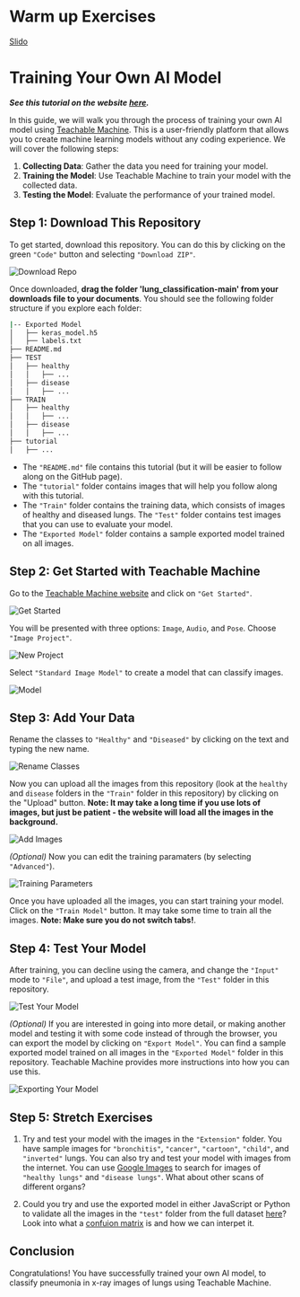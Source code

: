 # Warm up Exercises

[Slido](https://app.sli.do/event/xaJmSKrSbhRYP1FMuRBg86/live/polls)

# Training Your Own AI Model

**_See this tutorial on the website [here](https://omariosc.github.io/classifying-lung-disease/)._**

In this guide, we will walk you through the process of training your own AI model using [Teachable Machine](https://teachablemachine.withgoogle.com/). This is a user-friendly platform that allows you to create machine learning models without any coding experience. We will cover the following steps:

1. **Collecting Data**: Gather the data you need for training your model.
2. **Training the Model**: Use Teachable Machine to train your model with the collected data.
3. **Testing the Model**: Evaluate the performance of your trained model.

## Step 1: Download This Repository

To get started, download this repository. You can do this by clicking on the green `"Code"` button and selecting `"Download ZIP"`.

![Download Repo](tutorial/0.%20Download%20Repo.png)

Once downloaded, **drag the folder 'lung_classification-main' from your downloads file to your documents**. You should see the following folder structure if you explore each folder:

```sh
|-- Exported Model
│   ├── keras_model.h5
│   ├── labels.txt
├── README.md
├── TEST
│   ├── healthy
│   │   ├── ...
│   ├── disease
│   │   ├── ...
├── TRAIN
│   ├── healthy
│   │   ├── ...
│   ├── disease
│   │   ├── ...
├── tutorial
│   ├── ...
```

- The `"README.md"` file contains this tutorial (but it will be easier to follow along on the GitHub page).
- The `"tutorial"` folder contains images that will help you follow along with this tutorial.
- The `"Train"` folder contains the training data, which consists of images of healthy and diseased lungs. The `"Test"` folder contains test images that you can use to evaluate your model.
- The `"Exported Model"` folder contains a sample exported model trained on all images.

## Step 2: Get Started with Teachable Machine

Go to the [Teachable Machine website](https://teachablemachine.withgoogle.com/) and click on `"Get Started"`.

![Get Started](tutorial/1.%20Get%20Started.png)

You will be presented with three options: `Image`, `Audio`, and `Pose`. Choose `"Image Project"`.

![New Project](tutorial/2.%20New%20Project.png)

Select `"Standard Image Model"` to create a model that can classify images.

![Model](tutorial/3.%20Model.png)

## Step 3: Add Your Data

Rename the classes to `"Healthy"` and `"Diseased"` by clicking on the text and typing the new name.

![Rename Classes](tutorial/4.%20Rename%20Classes.png)

Now you can upload all the images from this repository (look at the `healthy` and `disease` folders in the `"Train"` folder in this repository) by clicking on the "Upload" button. **Note: It may take a long time if you use lots of images, but just be patient - the website will load all the images in the background.**

![Add Images](tutorial/5.%20Add%20Images.png)

*(Optional)* Now you can edit the training paramaters (by selecting `"Advanced"`).

![Training Parameters](tutorial/6.%20Training%20Parameters.png)

Once you have uploaded all the images, you can start training your model. Click on the `"Train Model"` button. It may take some time to train all the images. **Note: Make sure you do not switch tabs!**.

## Step 4: Test Your Model

After training, you can decline using the camera, and change the `"Input"` mode to `"File"`, and upload a test image, from the `"Test"` folder in this repository.

![Test Your Model](tutorial/7.%20Test%20Your%20Model.png)

*(Optional)* If you are interested in going into more detail, or making another model and testing it with some code instead of through the browser, you can export the model by clicking on `"Export Model"`. You can find a sample exported model trained on all images in the `"Exported Model"` folder in this repository. Teachable Machine provides more instructions into how you can use this.

![Exporting Your Model](tutorial/8.%20Exporting%20Your%20Model.png)

## Step 5: Stretch Exercises

1. Try and test your model with the images in the `"Extension"` folder. You have sample images for `"bronchitis"`, `"cancer"`, `"cartoon"`, `"child"`, and `"inverted"` lungs. You can also try and test your model with images from the internet. You can use [Google Images](https://www.google.com/imghp) to search for images of `"healthy lungs"` and `"disease lungs"`. What about other scans of different organs?

2. Could you try and use the exported model in either JavaScript or Python to validate all the images in the `"test"` folder from the full dataset [here](https://www.kaggle.com/datasets/obulisainaren/multi-cancer)? Look into what a [confuion matrix](https://en.wikipedia.org/wiki/Confusion_matrix) is and how we can interpet it.

## Conclusion

Congratulations! You have successfully trained your own AI model, to classify pneumonia in x-ray images of lungs using Teachable Machine.
